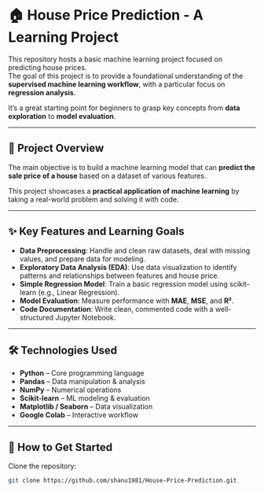 # 🏠 House Price Prediction - A Learning Project

This repository hosts a basic machine learning project focused on predicting house prices.  
The goal of this project is to provide a foundational understanding of the **supervised machine learning workflow**, with a particular focus on **regression analysis**.  

It’s a great starting point for beginners to grasp key concepts from **data exploration** to **model evaluation**.  

---

## 📌 Project Overview
The main objective is to build a machine learning model that can **predict the sale price of a house** based on a dataset of various features.  

This project showcases a **practical application of machine learning** by taking a real-world problem and solving it with code.  

---

## ✨ Key Features and Learning Goals
- **Data Preprocessing**: Handle and clean raw datasets, deal with missing values, and prepare data for modeling.  
- **Exploratory Data Analysis (EDA)**: Use data visualization to identify patterns and relationships between features and house price.  
- **Simple Regression Model**: Train a basic regression model using scikit-learn (e.g., Linear Regression).  
- **Model Evaluation**: Measure performance with **MAE**, **MSE**, and **R²**.  
- **Code Documentation**: Write clean, commented code with a well-structured Jupyter Notebook.  

---

## 🛠️ Technologies Used
- **Python** – Core programming language  
- **Pandas** – Data manipulation & analysis  
- **NumPy** – Numerical operations  
- **Scikit-learn** – ML modeling & evaluation  
- **Matplotlib / Seaborn** – Data visualization  
- **Google Colab** – Interactive workflow  

---

## 🚀 How to Get Started

Clone the repository:
```bash
git clone https://github.com/shanu1981/House-Price-Prediction.git
